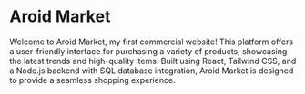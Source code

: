 
<!DOCTYPE html>
<html lang="en">
<head>
    <meta charset="UTF-8">
    <meta name="viewport" content="width=device-width, initial-scale=1.0">
    <title>Aroid Market</title>
    <link href="https://cdn.jsdelivr.net/npm/tailwindcss@2.2.19/dist/tailwind.min.css" rel="stylesheet">
</head>
<body class="bg-gray-100">
    <div class="max-w-2xl mx-auto p-5">
        <h1 class="text-4xl font-bold text-center text-blue-800">Aroid Market</h1>
        <p class="mt-4 text-lg text-gray-700 text-justify">
            Welcome to Aroid Market, my first commercial website! This platform offers
            a user-friendly interface for purchasing a variety of products, showcasing
            the latest trends and high-quality items. Built using React, Tailwind CSS,
            and a Node.js backend with SQL database integration, Aroid Market is designed
            to provide a seamless shopping experience.
        </p>
    </div>
</body>
</html>

